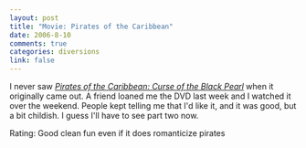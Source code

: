 ```yaml
--- 
layout: post
title: "Movie: Pirates of the Caribbean"
date: 2006-8-10
comments: true
categories: diversions
link: false
---
```

I never saw <i><a href="http://imdb.com/title/tt0325980/" title="Pirates of the Caribbean: Curse of the Black Pearl">Pirates of the Caribbean: Curse of the Black Pearl</a></i> when it originally came out. A friend loaned me the DVD last week and I watched it over the weekend. People kept telling me that I'd like it, and it was good, but a bit childish. I guess I'll have to see part two now.

Rating: Good clean fun even if it does romanticize pirates

